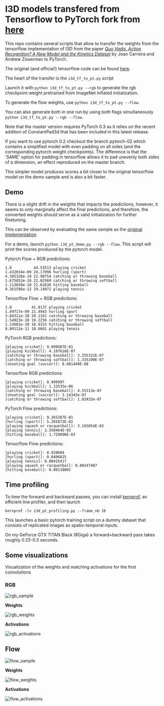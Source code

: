 I3D models transfered from Tensorflow to PyTorch
fork from [here](https://github.com/hassony2/kinetics_i3d_pytorch)
================================================

This repo contains several scripts that allow to transfer the weights from the tensorflow implementation of I3D
from the paper [*Quo Vadis, Action Recognition? A New Model and the Kinetics Dataset*](https://arxiv.org/abs/1705.07750) by Joao Carreira and Andrew Zisserman to PyTorch.

The original (and official!) tensorflow code can be found [here](https://github.com/deepmind/kinetics-i3d/).

The heart of the transfer is the `i3d_tf_to_pt.py` script

Launch it with `python i3d_tf_to_pt.py --rgb` to generate the rgb checkpoint weight pretrained from ImageNet inflated initialization.

To generate the flow weights, use `python i3d_tf_to_pt.py --flow`.

You can also generate both in one run by using both flags simultaneously `python i3d_tf_to_pt.py --rgb --flow`.

Note that the master version requires PyTorch 0.3 as it relies on the recent addition of ConstantPad3d that has been included in this latest release.

If you want to use pytorch 0.2 checkout the branch pytorch-02 which contains a simplified model with even padding on all sides (and the corresponding pytorch weight checkpoints).
The difference is that the 'SAME' option for padding in tensorflow allows it to pad unevenly both sides of a dimension, an effect reproduced on the master branch.

This simpler model produces scores a bit closer to the original tensorflow model on the demo sample and is also a bit faster.

## Demo

There is a slight drift in the weights that impacts the predictions, however, it seems to only marginally affect the final predictions, and therefore, the converted weights should serve as a valid initialization for further finetuning.

This can be observed by evaluating the same sample as the [original implementation](https://github.com/deepmind/kinetics-i3d/).

For a demo, launch `python i3d_pt_demo.py --rgb --flow`.
This script will print the scores produced by the pytorch model.

Pytorch Flow + RGB predictions:
```
1.0          44.53513 playing cricket
1.432034e-09 24.17096 hurling (sport)
4.385328e-10 22.98754 catching or throwing baseball
1.675852e-10 22.02560 catching or throwing softball
1.113020e-10 21.61636 hitting baseball
9.361596e-12 19.14072 playing tennis
```

Tensorflow Flow + RGB predictions:
```
1.0         41.8137 playing cricket
1.49717e-09 21.4943 hurling sport
3.84311e-10 20.1341 catching or throwing baseball
1.54923e-10 19.2256 catching or throwing softball
1.13601e-10 18.9153 hitting baseball
8.80112e-11 18.6601 playing tennis
```



PyTorch RGB predictions:
```
[playing cricket]: 9.999987E-01
[playing kickball]: 4.187616E-07
[catching or throwing baseball]: 3.255321E-07
[catching or throwing softball]: 1.335190E-07
[shooting goal (soccer)]: 8.081449E-08
```

Tensorflow RGB predictions:
```
[playing cricket]: 0.999997
[playing kickball]: 1.33535e-06
[catching or throwing baseball]: 4.55313e-07
[shooting goal (soccer)]: 3.14343e-07
[catching or throwing softball]: 1.92433e-07
```

PyTorch Flow predictions:
```
[playing cricket]: 9.365287E-01
[hurling (sport)]: 5.201872E-02
[playing squash or racquetball]: 3.165054E-03
[playing tennis]: 2.550464E-03
[hitting baseball]: 1.729896E-03
```

Tensorflow Flow predictions:
```
[playing cricket]: 0.928604
[hurling (sport)]: 0.0406825
[playing tennis]: 0.00415417
[playing squash or racquetbal]: 0.00247407
[hitting baseball]: 0.00138002
```

## Time profiling

To time the forward and backward passes, you can install [kernprof](https://github.com/rkern/line_profiler), an efficient line profiler, and then launch

`kernprof -lv i3d_pt_profiling.py --frame_nb 16`

This launches a basic pytorch training script on a dummy dataset that consists of replicated images as spatio-temporal inputs.

On my GeForce GTX TITAN Black (6Giga) a forward+backward pass takes roughly 0.25-0.3 seconds.


## Some visualizations

Visualization of the weights and matching activations for the first convolutions

### RGB

![rgb_sample](https://github.com/hassony2/kinetics_i3d_pytorch/blob/master/data/kinetic-samples/v_CricketShot_g04_c01_rgb.gif)

**Weights**

![rgb_weights](https://github.com/hassony2/kinetics_i3d_pytorch/blob/master/results/filters/filter-gifs/i3d_kinetics_rgb.gif)

**Activations**

![rgb_activations](https://github.com/hassony2/kinetics_i3d_pytorch/blob/master/results/activations/activation-gifs/rgb_activations.gif)

## Flow

![flow_sample](https://github.com/hassony2/kinetics_i3d_pytorch/blob/master/data/kinetic-samples/v_CricketShot_g04_c01_flow.gif)

**Weights**

![flow_weights](https://github.com/hassony2/kinetics_i3d_pytorch/blob/master/results/filters/filter-gifs/i3d_kinetics_flow.gif)

**Activations**

![flow_activations](https://github.com/hassony2/kinetics_i3d_pytorch/blob/master/results/activations/activation-gifs/flow_activations.gif)
